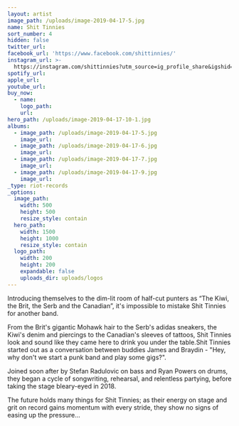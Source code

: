 ```yaml
---
layout: artist
image_path: /uploads/image-2019-04-17-5.jpg
name: Shit Tinnies
sort_number: 4
hidden: false
twitter_url:
facebook_url: 'https://www.facebook.com/shittinnies/'
instagram_url: >-
  https://instagram.com/shittinnies?utm_source=ig_profile_share&igshid=1tllh16b10v8f
spotify_url:
apple_url:
youtube_url:
buy_now:
  - name:
    logo_path:
    url:
hero_path: /uploads/image-2019-04-17-10-1.jpg
albums:
  - image_path: /uploads/image-2019-04-17-5.jpg
    image_url:
  - image_path: /uploads/image-2019-04-17-6.jpg
    image_url:
  - image_path: /uploads/image-2019-04-17-7.jpg
    image_url:
  - image_path: /uploads/image-2019-04-17-9.jpg
    image_url:
_type: riot-records
_options:
  image_path:
    width: 500
    height: 500
    resize_style: contain
  hero_path:
    width: 1500
    height: 1000
    resize_style: contain
  logo_path:
    width: 200
    height: 200
    expandable: false
    uploads_dir: uploads/logos
---
```


Introducing themselves to the dim-lit room of half-cut punters as “The Kiwi, the Brit, the Serb and the Canadian”, it's impossible to mistake Shit Tinnies for another band.

From the Brit's gigantic Mohawk hair to the Serb's adidas sneakers, the Kiwi's denim and piercings to the Canadian's sleeves of tattoos, Shit Tinnies look and sound like they came here to drink you under the table.Shit Tinnies started out as a conversation between buddies James and Braydin - "Hey, why don't we start a punk band and play some gigs?".

Joined soon after by Stefan Radulovic on bass and Ryan Powers on drums, they began a cycle of songwriting, rehearsal, and relentless partying, before taking the stage bleary-eyed in 2018.

The future holds many things for Shit Tinnies; as their energy on stage and grit on record gains momentum with every stride, they show no signs of easing up the pressure...